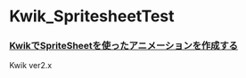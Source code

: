 Kwik_SpritesheetTest
====================

### [KwikでSpriteSheetを使ったアニメーションを作成する](http://wp.me/p2bA78-h)

Kwik ver2.x
